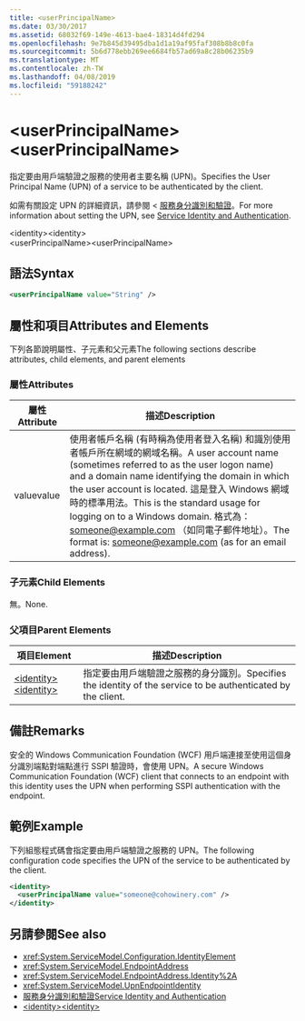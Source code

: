 ```yaml
---
title: <userPrincipalName>
ms.date: 03/30/2017
ms.assetid: 68032f69-149e-4613-bae4-18314d4fd294
ms.openlocfilehash: 9e7b845d39495dba1d1a19af95faf308b8b8c0fa
ms.sourcegitcommit: 5b6d778ebb269ee6684fb57ad69a8c28b06235b9
ms.translationtype: MT
ms.contentlocale: zh-TW
ms.lasthandoff: 04/08/2019
ms.locfileid: "59188242"
---
```

# <a name="userprincipalname"></a><span data-ttu-id="b88c5-101">\<userPrincipalName></span><span class="sxs-lookup"><span data-stu-id="b88c5-101">\<userPrincipalName></span></span>
<span data-ttu-id="b88c5-102">指定要由用戶端驗證之服務的使用者主要名稱 (UPN)。</span><span class="sxs-lookup"><span data-stu-id="b88c5-102">Specifies the User Principal Name (UPN) of a service to be authenticated by the client.</span></span>  
  
 <span data-ttu-id="b88c5-103">如需有關設定 UPN 的詳細資訊，請參閱 <<c0> [ 服務身分識別和驗證](../../../../../docs/framework/wcf/feature-details/service-identity-and-authentication.md)。</span><span class="sxs-lookup"><span data-stu-id="b88c5-103">For more information about setting the UPN, see [Service Identity and Authentication](../../../../../docs/framework/wcf/feature-details/service-identity-and-authentication.md).</span></span>  
  
<span data-ttu-id="b88c5-104">\<identity></span><span class="sxs-lookup"><span data-stu-id="b88c5-104">\<identity></span></span>  
<span data-ttu-id="b88c5-105">\<userPrincipalName></span><span class="sxs-lookup"><span data-stu-id="b88c5-105">\<userPrincipalName></span></span>  
  
## <a name="syntax"></a><span data-ttu-id="b88c5-106">語法</span><span class="sxs-lookup"><span data-stu-id="b88c5-106">Syntax</span></span>  
  
```xml  
<userPrincipalName value="String" />
```  
  
## <a name="attributes-and-elements"></a><span data-ttu-id="b88c5-107">屬性和項目</span><span class="sxs-lookup"><span data-stu-id="b88c5-107">Attributes and Elements</span></span>  
 <span data-ttu-id="b88c5-108">下列各節說明屬性、子元素和父元素</span><span class="sxs-lookup"><span data-stu-id="b88c5-108">The following sections describe attributes, child elements, and parent elements</span></span>  
  
### <a name="attributes"></a><span data-ttu-id="b88c5-109">屬性</span><span class="sxs-lookup"><span data-stu-id="b88c5-109">Attributes</span></span>  
  
|<span data-ttu-id="b88c5-110">屬性</span><span class="sxs-lookup"><span data-stu-id="b88c5-110">Attribute</span></span>|<span data-ttu-id="b88c5-111">描述</span><span class="sxs-lookup"><span data-stu-id="b88c5-111">Description</span></span>|  
|---------------|-----------------|  
|<span data-ttu-id="b88c5-112">value</span><span class="sxs-lookup"><span data-stu-id="b88c5-112">value</span></span>|<span data-ttu-id="b88c5-113">使用者帳戶名稱 (有時稱為使用者登入名稱) 和識別使用者帳戶所在網域的網域名稱。</span><span class="sxs-lookup"><span data-stu-id="b88c5-113">A user account name (sometimes referred to as the user logon name) and a domain name identifying the domain in which the user account is located.</span></span> <span data-ttu-id="b88c5-114">這是登入 Windows 網域時的標準用法。</span><span class="sxs-lookup"><span data-stu-id="b88c5-114">This is the standard usage for logging on to a Windows domain.</span></span> <span data-ttu-id="b88c5-115">格式為： someone@example.com （如同電子郵件地址）。</span><span class="sxs-lookup"><span data-stu-id="b88c5-115">The format is: someone@example.com (as for an email address).</span></span>|  
  
### <a name="child-elements"></a><span data-ttu-id="b88c5-116">子元素</span><span class="sxs-lookup"><span data-stu-id="b88c5-116">Child Elements</span></span>  
 <span data-ttu-id="b88c5-117">無。</span><span class="sxs-lookup"><span data-stu-id="b88c5-117">None.</span></span>  
  
### <a name="parent-elements"></a><span data-ttu-id="b88c5-118">父項目</span><span class="sxs-lookup"><span data-stu-id="b88c5-118">Parent Elements</span></span>  
  
|<span data-ttu-id="b88c5-119">項目</span><span class="sxs-lookup"><span data-stu-id="b88c5-119">Element</span></span>|<span data-ttu-id="b88c5-120">描述</span><span class="sxs-lookup"><span data-stu-id="b88c5-120">Description</span></span>|  
|-------------|-----------------|  
|[<span data-ttu-id="b88c5-121">\<identity></span><span class="sxs-lookup"><span data-stu-id="b88c5-121">\<identity></span></span>](../../../../../docs/framework/configure-apps/file-schema/wcf/identity.md)|<span data-ttu-id="b88c5-122">指定要由用戶端驗證之服務的身分識別。</span><span class="sxs-lookup"><span data-stu-id="b88c5-122">Specifies the identity of the service to be authenticated by the client.</span></span>|  
  
## <a name="remarks"></a><span data-ttu-id="b88c5-123">備註</span><span class="sxs-lookup"><span data-stu-id="b88c5-123">Remarks</span></span>  
 <span data-ttu-id="b88c5-124">安全的 Windows Communication Foundation (WCF) 用戶端連接至使用這個身分識別端點對端點進行 SSPI 驗證時，會使用 UPN。</span><span class="sxs-lookup"><span data-stu-id="b88c5-124">A secure Windows Communication Foundation (WCF) client that connects to an endpoint with this identity uses the UPN when performing SSPI authentication with the endpoint.</span></span>  
  
## <a name="example"></a><span data-ttu-id="b88c5-125">範例</span><span class="sxs-lookup"><span data-stu-id="b88c5-125">Example</span></span>  
 <span data-ttu-id="b88c5-126">下列組態程式碼會指定要由用戶端驗證之服務的 UPN。</span><span class="sxs-lookup"><span data-stu-id="b88c5-126">The following configuration code specifies the UPN of the service to be authenticated by the client.</span></span>  
  
```xml  
<identity>
  <userPrincipalName value="someone@cohowinery.com" />
</identity>
```  
  
## <a name="see-also"></a><span data-ttu-id="b88c5-127">另請參閱</span><span class="sxs-lookup"><span data-stu-id="b88c5-127">See also</span></span>

- <xref:System.ServiceModel.Configuration.IdentityElement>
- <xref:System.ServiceModel.EndpointAddress>
- <xref:System.ServiceModel.EndpointAddress.Identity%2A>
- <xref:System.ServiceModel.UpnEndpointIdentity>
- [<span data-ttu-id="b88c5-128">服務身分識別和驗證</span><span class="sxs-lookup"><span data-stu-id="b88c5-128">Service Identity and Authentication</span></span>](../../../../../docs/framework/wcf/feature-details/service-identity-and-authentication.md)
- [<span data-ttu-id="b88c5-129">\<identity></span><span class="sxs-lookup"><span data-stu-id="b88c5-129">\<identity></span></span>](../../../../../docs/framework/configure-apps/file-schema/wcf/identity.md)
